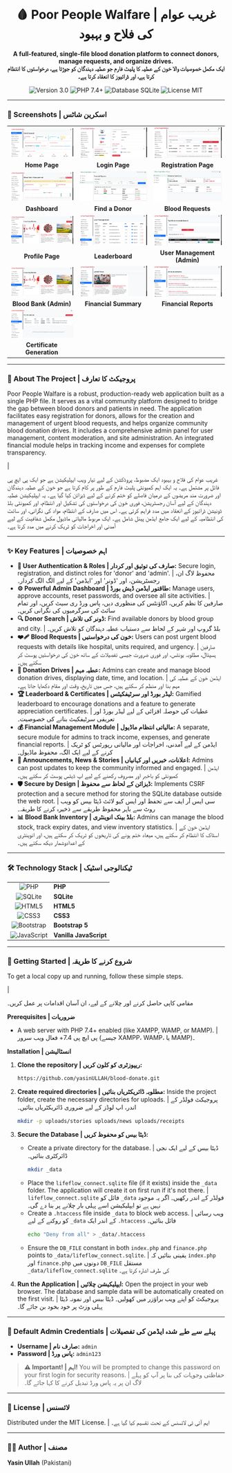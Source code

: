 <div align="center">
  <h1>🩸 Poor People Walfare | غریب عوام کی فلاح و بہبود</h1>
  <p>
    <strong>A full-featured, single-file blood donation platform to connect donors, manage requests, and organize drives.</strong>
    <br />
    <strong>ایک مکمل خصوصیات والا خون کے عطیہ کا پلیٹ فارم جو عطیہ دہندگان کو جوڑتا ہے، درخواستوں کا انتظام کرتا ہے، اور ڈرائیوز کا انعقاد کرتا ہے۔</strong>
  </p>
  <p>
    <img src="https://img.shields.io/badge/Version-3.0-blue.svg" alt="Version 3.0" />
    <img src="https://img.shields.io/badge/PHP-7.4+-blueviolet.svg" alt="PHP 7.4+" />
    <img src="https://img.shields.io/badge/Database-SQLite-orange.svg" alt="Database SQLite" />
    <img src="https://img.shields.io/badge/License-MIT-green.svg" alt="License MIT" />
  </p>
</div>

---

### 📸 Screenshots | اسکرین شاٹس

| | | |
|:---:|:---:|:---:|
| <img src="pic (1).png" width="100%"> | <img src="pic (2).png" width="100%"> | <img src="pic (3).png" width="100%"> |
| **Home Page** | **Login Page** | **Registration Page** |
| <img src="pic (4).png" width="100%"> | <img src="pic (5).png" width="100%"> | <img src="pic (6).png" width="100%"> |
| **Dashboard** | **Find a Donor** | **Blood Requests** |
| <img src="pic (7).png" width="100%"> | <img src="pic (8).png" width="100%"> | <img src="pic (9).png" width="100%"> |
| **Profile Page** | **Leaderboard** | **User Management (Admin)** |
| <img src="pic (10).png" width="100%"> | <img src="pic (11).png" width="100%"> | <img src="pic (12).png" width="100%"> |
| **Blood Bank (Admin)** | **Financial Summary** | **Financial Reports** |
| <img src="pic (13).png" width="100%"> | | |
| **Certificate Generation** | | |

---

### 📝 About The Project | پروجیکٹ کا تعارف

Poor People Walfare is a robust, production-ready web application built as a single PHP file. It serves as a vital community platform designed to bridge the gap between blood donors and patients in need. The application facilitates easy registration for donors, allows for the creation and management of urgent blood requests, and helps organize community blood donation drives. It includes a comprehensive admin panel for user management, content moderation, and site administration. An integrated financial module helps in tracking income and expenses for complete transparency.

|

غریب عوام کی فلاح و بہبود ایک مضبوط، پروڈکشن کے لیے تیار ویب ایپلیکیشن ہے جو ایک پی ایچ پی فائل پر مشتمل ہے۔ یہ ایک اہم کمیونٹی پلیٹ فارم کے طور پر کام کرتا ہے جو خون کے عطیہ دہندگان اور ضرورت مند مریضوں کے درمیان فاصلے کو ختم کرنے کے لیے ڈیزائن کیا گیا ہے۔ یہ ایپلیکیشن عطیہ دہندگان کے لیے آسان رجسٹریشن، فوری خون کی درخواستوں کی تشکیل اور انتظام، اور کمیونٹی بلڈ ڈونیشن ڈرائیوز کے انعقاد میں مدد فراہم کرتی ہے۔ اس میں صارف کے انتظام، مواد کی نگرانی، اور سائٹ کی انتظامیہ کے لیے ایک جامع ایڈمن پینل شامل ہے۔ ایک مربوط مالیاتی ماڈیول مکمل شفافیت کے لیے آمدنی اور اخراجات کو ٹریک کرنے میں مدد کرتا ہے۔

---

### ✨ Key Features | اہم خصوصیات

*   **👤 User Authentication & Roles | صارف کی توثیق اور کردار:** Secure login, registration, and distinct roles for 'donor' and 'admin'. | محفوظ لاگ ان، رجسٹریشن، اور 'ڈونر' اور 'ایڈمن' کے لیے الگ الگ کردار۔
*   **⚙️ Powerful Admin Dashboard | طاقتور ایڈمن ڈیش بورڈ:** Manage users, approve accounts, reset passwords, and oversee all site activities. | صارفین کا نظم کریں، اکاؤنٹس کی منظوری دیں، پاس ورڈ ری سیٹ کریں، اور تمام سائٹ کی سرگرمیوں کی نگرانی کریں۔
*   **🔍 Donor Search | ڈونر کی تلاش:** Find available donors by blood group and city. | بلڈ گروپ اور شہر کے لحاظ سے دستیاب عطیہ دہندگان کو تلاش کریں۔
*   **❤️‍🩹 Blood Requests | خون کی درخواستیں:** Users can post urgent blood requests with details like hospital, units required, and urgency. | صارفین ہسپتال، مطلوبہ یونٹس، اور فوری ضرورت جیسی تفصیلات کے ساتھ خون کی درخواستیں پوسٹ کر سکتے ہیں۔
*   **🎪 Donation Drives | عطیہ مہم:** Admins can create and manage blood donation drives, displaying date, time, and location. | ایڈمن خون کے عطیہ کی مہم بنا اور منظم کر سکتے ہیں، جس میں تاریخ، وقت اور مقام دکھایا جاتا ہے۔
*   **🏆 Leaderboard & Certificates | لیڈر بورڈ اور سرٹیفکیٹس:** Gamified leaderboard to encourage donations and a feature to generate appreciation certificates. | عطیات کی حوصلہ افزائی کے لیے لیڈر بورڈ اور تعریفی سرٹیفکیٹ بنانے کی خصوصیت۔
*   **💰 Financial Management Module | مالیاتی انتظام ماڈیول:** A separate, secure module for admins to track income, expenses, and generate financial reports. | ایڈمن کے لیے آمدنی، اخراجات اور مالیاتی رپورٹس کو ٹریک کرنے کے لیے ایک الگ، محفوظ ماڈیول۔
*   **📢 Announcements, News & Stories | اعلانات، خبریں اور کہانیاں:** Admins can post updates to keep the community informed and engaged. | ایڈمن کمیونٹی کو باخبر اور مصروف رکھنے کے لیے اپ ڈیٹس پوسٹ کر سکتے ہیں۔
*   **🛡️ Secure by Design | ڈیزائن کے لحاظ سے محفوظ:** Implements CSRF protection and a secure method for storing the SQLite database outside the web root. | سی ایس آر ایف سے تحفظ اور ایس کیو لائٹ ڈیٹا بیس کو ویب روٹ سے باہر محفوظ طریقے سے ذخیرہ کرنے کا طریقہ۔
*   **📊 Blood Bank Inventory | بلڈ بینک انوینٹری:** Admins can manage the blood stock, track expiry dates, and view inventory statistics. | ایڈمن خون کے اسٹاک کا انتظام کر سکتے ہیں، میعاد ختم ہونے کی تاریخوں کو ٹریک کر سکتے ہیں، اور انوینٹری کے اعدادوشمار دیکھ سکتے ہیں۔

---

### 🛠️ Technology Stack | ٹیکنالوجی اسٹیک

| | |
| :---: | --- |
| <img src="https://cdn.jsdelivr.net/gh/devicons/devicon/icons/php/php-original.svg" alt="PHP" width="40"> | **PHP** |
| <img src="https://cdn.jsdelivr.net/gh/devicons/devicon/icons/sqlite/sqlite-original.svg" alt="SQLite" width="40"> | **SQLite** |
| <img src="https://cdn.jsdelivr.net/gh/devicons/devicon/icons/html5/html5-original.svg" alt="HTML5" width="40"> | **HTML5** |
| <img src="https://cdn.jsdelivr.net/gh/devicons/devicon/icons/css3/css3-original.svg" alt="CSS3" width="40"> | **CSS3** |
| <img src="https://cdn.jsdelivr.net/gh/devicons/devicon/icons/bootstrap/bootstrap-original.svg" alt="Bootstrap" width="40"> | **Bootstrap 5** |
| <img src="https://cdn.jsdelivr.net/gh/devicons/devicon/icons/javascript/javascript-original.svg" alt="JavaScript" width="40"> | **Vanilla JavaScript** |

---

### 🚀 Getting Started | شروع کرنے کا طریقہ

To get a local copy up and running, follow these simple steps.

|

مقامی کاپی حاصل کرنے اور چلانے کے لیے، ان آسان اقدامات پر عمل کریں۔

**Prerequisites | ضروریات**
*   A web server with PHP 7.4+ enabled (like XAMPP, WAMP, or MAMP). | پی ایچ پی 7.4+ فعال ویب سرور (جیسے XAMPP، WAMP، یا MAMP)۔

**Installation | انسٹالیشن**

1.  **Clone the repository | ریپوزٹری کو کلون کریں:**
    ```sh
    https://github.com/yasinULLAH/blood-donate.git
    ```
2.  **Create required directories | مطلوبہ ڈائریکٹریاں بنائیں:**
    Inside the project folder, create the necessary directories for uploads. | پروجیکٹ فولڈر کے اندر، اپ لوڈز کے لیے ضروری ڈائریکٹریاں بنائیں۔
    ```sh
    mkdir -p uploads/stories uploads/news uploads/receipts
    ```
3.  **Secure the Database | ڈیٹا بیس کو محفوظ کریں:**
    *   Create a private directory for the database. | ڈیٹا بیس کے لیے ایک نجی ڈائرکٹری بنائیں۔
        ```sh
        mkdir _data
        ```
    *   Place the `lifeflow_connect.sqlite` file (if it exists) inside the `_data` folder. The application will create it on first run if it's not there. | `lifeflow_connect.sqlite` فائل کو `_data` فولڈر کے اندر رکھیں۔ اگر یہ موجود نہیں ہے تو ایپلیکیشن اسے پہلی بار چلانے پر بنا دے گی۔
    *   Create a `.htaccess` file inside `_data` to block web access. | ویب رسائی کو روکنے کے لیے `_data` کے اندر ایک `.htaccess` فائل بنائیں۔
        ```sh
        echo "Deny from all" > _data/.htaccess
        ```
    *   Ensure the `DB_FILE` constant in both `index.php` and `finance.php` points to `_data/lifeflow_connect.sqlite`. | یقینی بنائیں کہ `index.php` اور `finance.php` دونوں میں `DB_FILE` مستقل `_data/lifeflow_connect.sqlite` کی طرف اشارہ کرتا ہے۔

4.  **Run the Application | ایپلیکیشن چلائیں:**
    Open the project in your web browser. The database and sample data will be automatically created on the first visit. | پروجیکٹ کو اپنے ویب براؤزر میں کھولیں۔ ڈیٹا بیس اور نمونہ ڈیٹا پہلی وزٹ پر خود بخود بن جائے گا۔

---

### 🔑 Default Admin Credentials | پہلے سے طے شدہ ایڈمن کی تفصیلات

*   **Username | صارف نام:** `admin`
*   **Password | پاس ورڈ:** `admin123`

> **⚠️ Important! | اہم!**
> You will be prompted to change this password on your first login for security reasons. | حفاظتی وجوہات کی بنا پر آپ کو پہلے لاگ ان پر یہ پاس ورڈ تبدیل کرنے کا کہا جائے گا۔

---

### 📜 License | لائسنس

Distributed under the MIT License. | ایم آئی ٹی لائسنس کے تحت تقسیم کیا گیا ہے۔

---

### 🧑‍💻 Author | مصنف

**Yasin Ullah** (Pakistani)

